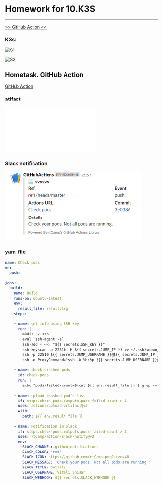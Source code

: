 # Homework for 10.K3S
---

[>> GitHub Action <<](https://github.com/svvsvv/10.K8s.Install/actions/runs/4632136403/jobs/8195845947)


### K3s:

![S1](all_pods.png)

![S2](spec_pod.png)

## Hometask. GitHub Action

[GitHub Action](https://github.com/svvsvv/10.K8s.Install/actions/runs/4632136403/jobs/8195845947)

### atifact

![artifact](result.log)

### Slack notification

![slack](slack.png)

### yaml file

```yaml
name: Check pods
on:
  push:

jobs:
  build:
    name: Build
    runs-on: ubuntu-latest
    env:
      result_file: result.log
    steps:

    - name: get info using SSH key
      run: |
        mkdir ~/.ssh
        eval `ssh-agent -s`
        ssh-add - <<< "${{ secrets.SSH_KEY }}"
        ssh-keyscan -p 22510 -H ${{ secrets.JUMP_IP }} >> ~/.ssh/known_hosts
        ssh -p 22510 ${{ secrets.JUMP_USERNAME }}@${{ secrets.JUMP_IP }} ssh-keyscan ${{ secrets.K3S_HOST }} >> ~/.ssh/known_hosts
        ssh -o ProxyCommand="ssh -W %h:%p ${{ secrets.JUMP_USERNAME }}@${{ secrets.JUMP_IP }} -p 22510" root@${{ secrets.K3S_HOST }} "kubectl get pods -A" >> ${{ env.result_file }}

    - name: check-crashed-pods
      id: check-pods
      run: |
        echo "pods-failed-count=$(cat ${{ env.result_file }} | grep -v Running | wc -l)" >> $GITHUB_OUTPUT

    - name: upload crashed pod's list
      if: steps.check-pods.outputs.pods-failed-count > 1
      uses: actions/upload-artifact@v3
      with:
        path: ${{ env.result_file }}

    - name: Notification in Slack
      if: steps.check-pods.outputs.pods-failed-count > 1
      uses: rtCamp/action-slack-notify@v2
      env:
        SLACK_CHANNEL: github_notifications
        SLACK_COLOR: 'red'
        SLACK_ICON: https://github.com/rtCamp.png?size=48
        SLACK_MESSAGE: 'Check your pods. Not all pods are running.'
        SLACK_TITLE: Details
        SLACK_USERNAME: Vitali Snisar
        SLACK_WEBHOOK: ${{ secrets.SLACK_WEBHOOK }}
```